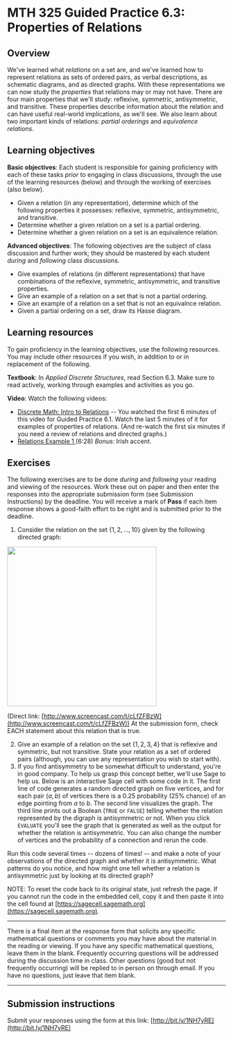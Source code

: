 <script src="https://sagecell.sagemath.org/static/jquery.min.js"></script>
<script src="https://sagecell.sagemath.org/static/embedded_sagecell.js"></script>
<script>sagecell.makeSagecell({"inputLocation": ".sage"});</script>

# MTH 325 Guided Practice 6.3: Properties of Relations

## Overview

We've learned what _relations_ on a set are, and we've learned how to represent relations as sets of ordered pairs, as verbal descriptions, as schematic diagrams, and as directed graphs. With these representations we can now study the _properties_ that relations may or may not have. There are four main properties that we'll study: reflexive, symmetric, antisymmetric, and transitive. These properties describe information about the relation and can have useful real-world implications, as we'll see. We also learn about two important kinds of relations: _partial orderings_ and _equivalence relations_. 

## Learning objectives

__Basic objectives__: Each student is responsible for gaining proficiency with each of these tasks _prior_ to engaging in class discussions, through the use of the learning resources (below) and through the working of exercises (also below). 

+ Given a relation (in any representation), determine which of the following properties it possesses: reflexive, symmetric, antisymmetric, and transitive. 
+ Determine whether a given relation on a set is a partial ordering. 
+ Determine whether a given relation on a set is an equivalence relation. 

__Advanced objectives__: The following objectives are the subject of class discussion and further work; they should be mastered by each student _during_ and _following_ class discussions. 

+ Give examples of relations (in different representations) that have combinations of the reflexive, symmetric, antisymmetric, and transitive properties. 
+ Give an example of a relation on a set that is not a partial ordering. 
+ Give an example of a relation on a set that is not an equivalnce relation. 
+ Given a partial ordering on a set, draw its Hasse diagram. 

## Learning resources 

To gain proficiency in the learning objectives, use the following resources. You may include other resources if you wish, in addition to or in replacement of the following. 

__Textbook__: In _Applied Discrete Structures_, read Section 6.3. Make sure to read actively, working through examples and activities as you go. 

__Video__: Watch the following videos:

+ [Discrete Math: Intro to Relations](https://youtu.be/h34hZ_hynzE) -- You watched the first 6 minutes of this video for Guided Practice 6.1. Watch the last 5 minutes of it for examples of properties of relations. (And re-watch the first six minutes if you need a review of relations and directed graphs.)
+ [Relations Example 1 ](https://youtu.be/rG8mhlqnkr0) (6:28) _Bonus_: Irish accent. 

## Exercises

The following exercises are to be done _during_ and _following_ your reading and viewing of the resources. Work these out on paper and then enter the responses into the appropriate submission form (see Submission Instructions) by the deadline. You will receive a mark of __Pass__ if each item response shows a good-faith effort to be right and is submitted prior to the deadline. 

1. Consider the relation on the set $\{1, 2, \dots, 10\}$ given by the following directed graph: 

<a href="http://content.screencast.com/users/talbertr/folders/MTH%20325%20Images/media/04ebae90-9406-4767-93dd-8171af035be9/tmp_ctlSDn.png"><img class="embeddedObject" src="http://content.screencast.com/users/talbertr/folders/MTH%20325%20Images/media/04ebae90-9406-4767-93dd-8171af035be9/tmp_ctlSDn.png" width="344" height="368" border="0" /></a> 

(Direct link: [http://www.screencast.com/t/cLfZFBzW](http://www.screencast.com/t/cLfZFBzW))  At the submission form, check EACH statement about this relation that is true. 

2. Give an example of a relation on the set $\{1, 2, 3, 4\}$ that is reflexive and symmetric, but not transitive. State your relation as a set of ordered pairs (although, you can use any representation you wish to start with).
3. If you find antisymmetry to be somewhat difficult to understand, you're in good company. To help us grasp this concept better, we'll use Sage to help us. Below is an interactive Sage cell with some code in it. The first line of code generates a random directed graph on five vertices, and for each pair $(a,b)$ of vertices there is a 0.25 probability (25% chance) of an edge pointing from $a$ to $b$. The second line visualizes the graph. The third line prints out a Boolean (`TRUE` or `FALSE`) telling whether the relation represented by the digraph is antisymmetric or not. When you click `EVALUATE` you'll see the graph that is generated as well as the output for whether the relation is antisymmetric. You can also change the number of vertices and the probability of a connection and rerun the code. 

Run this code several times -- dozens of times! -- and make a note of your observations of the directed graph and whether it is antisymmetric. What patterns do you notice, and how might one tell whether a relation is antisymmetric just by looking at its directed graph? 

<div class="sage">
<script type="text/x-sage">random_relation = digraphs.RandomDirectedGNP(5, 0.25)
random_relation.show()
random_relation.antisymmetric()</script>
</div>

NOTE: To reset the code back to its original state, just refresh the page. If you cannot run the code in the embedded cell, copy it and then paste it into the cell found at [https://sagecell.sagemath.org](https://sagecell.sagemath.org). 

---

There is a final item at the response form that solicits any specific mathematical questions or comments you may have about the material in the reading or viewing. If you have any specific mathematical questions, leave them in the blank. Frequently occurring questions will be addressed during the discussion time in class. Other questions (good but not frequently occurring) will be replied to in person on through email. If you have no questions, just leave that item blank. 

---


## Submission instructions

Submit your responses using the form at this link: [http://bit.ly/1NH7yRE](http://bit.ly/1NH7yRE)
